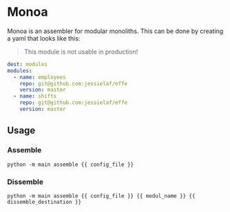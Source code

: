 # Monoa
Monoa is an assembler for modular monoliths. This can be done by creating a yaml that looks like this:

> This module is not usable in production!

```yaml
dest: modules
modules:
  - name: employees
    repo: git@github.com:jessielaf/effe
    version: master
  - name: shifts
    repo: git@github.com:jessielaf/effe
    version: master
```

## Usage

### Assemble
```
python -m main assemble {{ config_file }}
```

### Dissemble
```
python -m main assemble {{ config_file }} {{ modul_name }} {{ dissemble_destination }}
```
